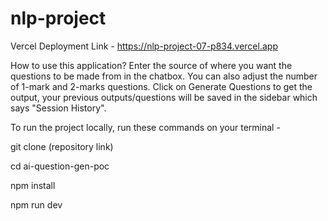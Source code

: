 # nlp-project

Vercel Deployment Link - https://nlp-project-07-p834.vercel.app

How to use this application?
Enter the source of where you want the questions to be made from in the chatbox. You can also adjust the number of 1-mark and 2-marks questions. Click on Generate Questions to get the output, your previous outputs/questions will be saved in the sidebar which says "Session History".

To run the project locally, run these commands on your terminal -

git clone (repository link)

cd ai-question-gen-poc

npm install

npm run dev
